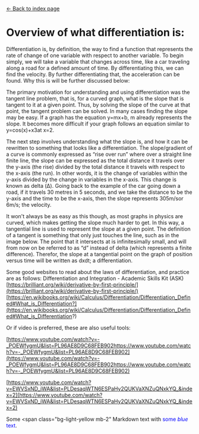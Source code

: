 [<- Back to index page](https://cpawley.github.io/HHG2-MSP-Physics/)
# Overview of what differentiation is:

Differentiation is, by definition, the way to find a function that represents the rate of change of one variable with respect to another variable. To begin simply, we will take a variable that changes across time, like a car traveling along a road for a defined amount of time. By differentiating this, we can find the velocity. By further differentiating that, the acceleration can be found. Why this is will be further discussed below:

The primary motivation for understanding and using differentiation was the tangent line problem, that is, for a curved graph, what is the slope that is tangent to it at a given point. Thus, by solving the slope of the curve at that point, the tangent problem can be solved. In many cases finding the slope may be easy. If a graph has the equation y=mx+b, m already represents the slope. It becomes more difficult if your graph follows an equation similar to y=cos(x)+x3at x=2. 

The next step involves understanding what the slope is, and how it can be rewritten to something that looks like a differentiation. The slope/gradient of a curve is commonly expressed as “rise over run” where over a straight line finite line, the slope can be expressed as the total distance it travels over the y-axis (the rise) divided by the total distance it travels with respect to the x-axis (the run). In other words, it is the change of variables within the y-axis divided by the change in variables in the x-axis. This change is known as delta (Δ). Going back to the example of the car going down a road, if it travels 30 metres in 5 seconds, and we take the distance to be the y-axis and the time to be the x-axis, then the slope represents 305m/sor 6m/s; the velocity. 

It won't always be as easy as this though, as most graphs in physics are curved, which makes getting the slope much harder to get. In this way, a tangential line is used to represent the slope at a given point. The definition of a tangent is something that only just touches the line, such as in the image below. The point that it intersects at is infinitesimally small, and will from now on be referred to as “d” instead of delta (which represents a finite difference). Therefor, the slope at a tangential point on the graph of position versus time will be written as dxdt; a differentiation. 

Some good websites to read about the laws of differentiation, and practice are as follows:
Differentiation and Integration - Academic Skills Kit
 (ASK)[https://brilliant.org/wiki/derivative-by-first-principle/](https://brilliant.org/wiki/derivative-by-first-principle/)
[https://en.wikibooks.org/wiki/Calculus/Differentiation/Differentiation_Defined#What_is_Differentiation?](https://en.wikibooks.org/wiki/Calculus/Differentiation/Differentiation_Defined#What_is_Differentiation?)

Or if video is preferred, these are also useful tools:
	
[https://www.youtube.com/watch?v=-_POEWfygmU&list=PL96AE8D9C68FEB902https://www.youtube.com/watch?v=-_POEWfygmU&list=PL96AE8D9C68FEB902](https://www.youtube.com/watch?v=-_POEWfygmU&list=PL96AE8D9C68FEB902https://www.youtube.com/watch?v=-_POEWfygmU&list=PL96AE8D9C68FEB902)

[https://www.youtube.com/watch?v=EWVSxND_iWA&list=PLDesaqWTN6ESPaHy2QUKVaXNZuQNxkYQ_&index=2](https://www.youtube.com/watch?v=EWVSxND_iWA&list=PLDesaqWTN6ESPaHy2QUKVaXNZuQNxkYQ_&index=2)



Some <span class="bg-light-yellow mb-2" Markdown text </span> with <span style="color:blue">some *blue* text</span>.
